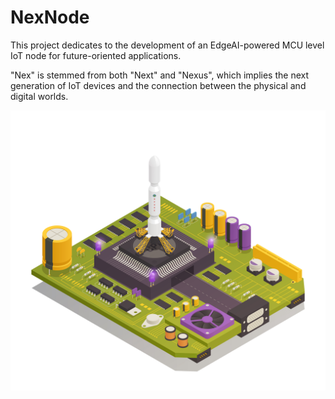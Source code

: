 # NexNode

This project dedicates to the development of an EdgeAI-powered MCU level IoT node for future-oriented applications.

"Nex" is stemmed from both "Next" and "Nexus", which implies the next generation of IoT devices and the connection between the physical and digital worlds.

![cover](cover.jpg)

